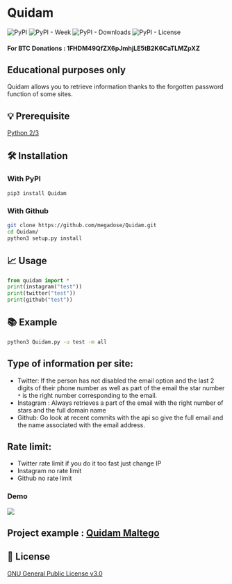 # Quidam 
![PyPI](https://img.shields.io/pypi/v/Quidam) ![PyPI - Week](https://img.shields.io/pypi/dw/Quidam) ![PyPI - Downloads](https://static.pepy.tech/badge/Quidam) ![PyPI - License](https://img.shields.io/pypi/l/Quidam)
#### For BTC Donations : 1FHDM49QfZX6pJmhjLE5tB2K6CaTLMZpXZ
## Educational purposes only
Quidam allows you to retrieve information thanks to the forgotten password function of some sites.


## 💡 Prerequisite
   [Python 2/3](https://www.python.org/downloads/release/python-370/)
## 🛠️ Installation
### With PyPI
```pip3 install Quidam```
### With Github
```bash
git clone https://github.com/megadose/Quidam.git
cd Quidam/
python3 setup.py install
```
## 📈 Usage
```python
from quidam import *
print(instagram("test"))
print(twitter("test"))
print(github("test"))
```
## 📚 Example
```bash
python3 Quidam.py -u test -m all
```
## Type of information per site:
- Twitter: If the person has not disabled the email option and the last 2 digits of their phone number as well as part of the email the star number ```*``` is the right number corresponding to the email.
- Instagram : Always retrieves a part of the email with the right number of stars and the full domain name
- Github: Go look at recent commits with the api so give the full email and the name associated with the email address.

## Rate limit:
- Twitter rate limit if you do it too fast just change IP
- Instagram no rate limit
- Github no rate limit 
### Demo
![](demo.gif)

## Project example : [Quidam Maltego](https://github.com/megadose/quidam-maltego)

## 📝 License
[GNU General Public License v3.0](https://www.gnu.org/licenses/gpl-3.0.fr.html)
